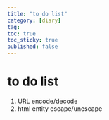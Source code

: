 ```yaml
---
title: "to do list"
category: [diary]
tag: 
toc: true
toc_sticky: true
published: false
---
```

# to do list

1. URL encode/decode
2. html entity escape/unescape



